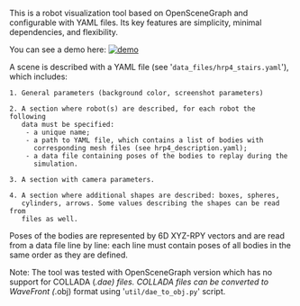 This is a robot visualization tool based on OpenSceneGraph and configurable
with YAML files. Its key features are simplicity, minimal dependencies, and
flexibility.

You can see a demo here:
[![demo](https://img.youtube.com/vi/X9HEi2JE-CU/0.jpg)](https://www.youtube.com/watch?v=X9HEi2JE-CU)

A scene is described with a YAML file (see '`data_files/hrp4_stairs.yaml`'),
which includes:

    1. General parameters (background color, screenshot parameters)

    2. A section where robot(s) are described, for each robot the following
       data must be specified:
        - a unique name;
        - a path to YAML file, which contains a list of bodies with
          corresponding mesh files (see hrp4_description.yaml);
        - a data file containing poses of the bodies to replay during the
          simulation.

    3. A section with camera parameters.

    4. A section where additional shapes are described: boxes, spheres,
       cylinders, arrows. Some values describing the shapes can be read from
       files as well.

Poses of the bodies are represented by 6D XYZ-RPY vectors and are read from a
data file line by line: each line must contain poses of all bodies in the same
order as they are defined.

Note: The tool was tested with OpenSceneGraph version which has no support for
COLLADA (*.dae) files. COLLADA files can be converted to WaveFront (*.obj)
format using '`util/dae_to_obj.py`' script.

